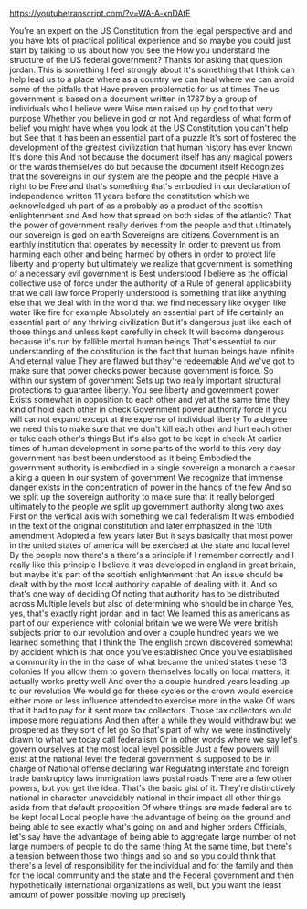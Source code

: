 https://youtubetranscript.com/?v=WA-A-xnDAtE

 You're an expert on the US Constitution from the legal perspective and and you have lots of practical political experience and so maybe you could just start by talking to us about how you see the How you understand the structure of the US federal government? Thanks for asking that question jordan. This is something I feel strongly about It's something that I think can help lead us to a place where as a country we can heal where we can avoid some of the pitfalls that Have proven problematic for us at times The us government is based on a document written in 1787 by a group of individuals who I believe were Wise men raised up by god to that very purpose Whether you believe in god or not And regardless of what form of belief you might have when you look at the US Constitution you can't help but See that it has been an essential part of a puzzle It's sort of fostered the development of the greatest civilization that human history has ever known It's done this And not because the document itself has any magical powers or the wards themselves do but because the document itself Recognizes that the sovereigns in our system are the people and the people Have a right to be Free and that's something that's embodied in our declaration of independence written 11 years before the constitution which we acknowledged uh part of as a probably as a product of the scottish enlightenment and And how that spread on both sides of the atlantic? That the power of government really derives from the people and that ultimately our sovereign is god on earth Sovereigns are citizens Government is an earthly institution that operates by necessity In order to prevent us from harming each other and being harmed by others in order to protect life liberty and property but ultimately we realize that government is something of a necessary evil government is Best understood I believe as the official collective use of force under the authority of a Rule of general applicability that we call law force Properly understood is something that like anything else that we deal with in the world that we find necessary like oxygen like water like fire for example Absolutely an essential part of life certainly an essential part of any thriving civilization But it's dangerous just like each of those things and unless kept carefully in check It will become dangerous because it's run by fallible mortal human beings That's essential to our understanding of the constitution is the fact that human beings have infinite And eternal value They are flawed but they're redeemable And we've got to make sure that power checks power because government is force. So within our system of government Sets up two really important structural protections to guarantee liberty. You see liberty and government power Exists somewhat in opposition to each other and yet at the same time they kind of hold each other in check Government power authority force if you will cannot expand except at the expense of individual liberty To a degree we need this to make sure that we don't kill each other and hurt each other or take each other's things But it's also got to be kept in check At earlier times of human development in some parts of the world to this very day government has best been understood as it being Embodied the government authority is embodied in a single sovereign a monarch a caesar a king a queen In our system of government We recognize that immense danger exists in the concentration of power in the hands of the few And so we split up the sovereign authority to make sure that it really belonged ultimately to the people we split up government authority along two axes First on the vertical axis with something we call federalism It was embodied in the text of the original constitution and later emphasized in the 10th amendment Adopted a few years later But it says basically that most power in the united states of america will be exercised at the state and local level By the people now there's a there's a principle if I remember correctly and I really like this principle I believe it was developed in england in great britain, but maybe it's part of the scottish enlightenment that An issue should be dealt with by the most local authority capable of dealing with it. And so that's one way of deciding Of noting that authority has to be distributed across Multiple levels but also of determining who should be in charge Yes, yes, that's exactly right jordan and in fact We learned this as americans as part of our experience with colonial britain we we were We were british subjects prior to our revolution and over a couple hundred years we we learned something that I think the The english crown discovered somewhat by accident which is that once you've established Once you've established a community in the in the case of what became the united states these 13 colonies If you allow them to govern themselves locally on local matters, it actually works pretty well And over the a couple hundred years leading up to our revolution We would go for these cycles or the crown would exercise either more or less influence attended to exercise more in the wake Of wars that it had to pay for it sent more tax collectors. Those tax collectors would impose more regulations And then after a while they would withdraw but we prospered as they sort of let go So that's part of why we were instinctively drawn to what we today call federalism Or in other words where we say let's govern ourselves at the most local level possible Just a few powers will exist at the national level the federal government is supposed to be in charge of National offense declaring war Regulating interstate and foreign trade bankruptcy laws immigration laws postal roads There are a few other powers, but you get the idea. That's the basic gist of it. They're distinctively national in character unavoidably national in their impact all other things aside from that default proposition Of where things are made federal are to be kept local Local people have the advantage of being on the ground and being able to see exactly what's going on and and higher orders Officials, let's say have the advantage of being able to aggregate large number of not large numbers of people to do the same thing At the same time, but there's a tension between those two things and so and so you could think that there's a level of responsibility for the individual and for the family and then for the local community and the state and the Federal government and then hypothetically international organizations as well, but you want the least amount of power possible moving up precisely